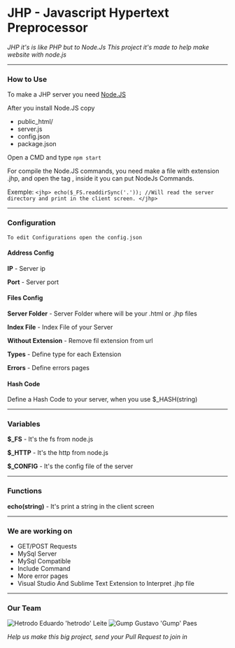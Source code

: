 # JHP - Javascript Hypertext Preprocessor
*JHP it's is like PHP but to Node.Js
This project it's made to help make website with node.js*


--------------------


### How to Use 
To make a JHP server you need [Node.JS](https://nodejs.org/en/)


After you install Node.JS copy 
   * public_html/
   * server.js
   * config.json
   * package.json
   

Open a CMD and type `npm start`


For compile the Node.JS commands, you need make a file with extension .jhp, and open the tag <jhp>, inside it you can put NodeJs Commands.


Exemple:
`<jhp>
    echo($_FS.readdirSync('.')); //Will read the server directory and print in the client screen.
</jhp>`


--------------------


### Configuration
    To edit Configurations open the config.json
    

#### Address Config
   **IP** - Server ip
   
   **Port** - Server port
   
    
#### Files Config
   **Server Folder** - Server Folder where will be your .html or .jhp files
   
   **Index File** - Index File of your Server
   
   **Without Extension** - Remove fil extension from url
   
   **Types** - Define type for each Extension
   
   **Errors** - Define errors pages
   
    
#### Hash Code
   Define a Hash Code to your server, when you use $_HASH(string)
  
  
--------------------
 
    
### Variables
   **$_FS** - It's the fs from node.js
   
   **$_HTTP** - It's the http from node.js
   
   **$_CONFIG** - It's the config file of the server
   
    
--------------------

    
### Functions
   **echo(string)** - It's print a string in the client screen
   
   
--------------------

    
### We are working on
   * GET/POST Requests
   * MySql Server
   * MySql Compatible
   * Include Command
   * More error pages
   * Visual Studio And Sublime Text Extension to Interpret .jhp file
    
    
--------------------

    
### Our Team
   ![Hetrodo](https://avatars0.githubusercontent.com/u/48604350?s=60&v=4) Eduardo 'hetrodo' Leite
   ![Gump](https://avatars3.githubusercontent.com/u/29582336?s=60&v=4) Gustavo 'Gump' Paes
   
   *Help us make this big project, send your Pull Request to join in*
